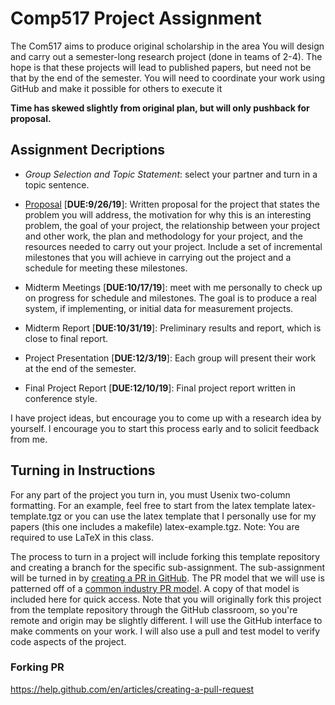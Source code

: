 # Comp517 Project Assignment

The Com517 aims to produce original scholarship in the area
You will design and carry out a semester-long research
project (done in teams of 2-4). The hope is that these
projects will lead to published papers, but need not be that
by the end of the semester. You will need to coordinate your
work using GitHub and make it possible for others to execute
it

**Time has skewed slightly from original plan, but will only
pushback for proposal.**

## Assignment Decriptions

-   *Group Selection and Topic Statement*: select your
    partner and turn in a topic sentence.

-   [Proposal](proposal/README.md) [**DUE:9/26/19**]:
    Written proposal for the project that states the problem
    you will address, the motivation for why this is an
    interesting problem, the goal of your project, the
    relationship between your project and other work, the
    plan and methodology for your project, and the resources
    needed to carry out your project. Include a set of
    incremental milestones that you will achieve in carrying
    out the project and a schedule for meeting these
    milestones.

-   Midterm Meetings [**DUE:10/17/19**]: meet with me
    personally to check up on progress for schedule and
    milestones. The goal is to produce a real system, if
    implementing, or initial data for measurement projects.

-   Midterm Report [**DUE:10/31/19**]: Preliminary results
    and report, which is close to final report.

-   Project Presentation [**DUE:12/3/19**]: Each group will
    present their work at the end of the semester.

-   Final Project Report [**DUE:12/10/19**]: Final project
    report written in conference style.

I have project ideas, but encourage you to come up with a
research idea by yourself. I encourage you to start this
process early and to solicit feedback from me.

## Turning in Instructions

For any part of the project you turn in, you must Usenix
two-column formatting. For an example, feel free to start
from the latex template latex-template.tgz or you can use
the latex template that I personally use for my papers (this
one includes a makefile) latex-example.tgz.  Note: You are
required to use LaTeX in this class.

The process to turn in a project will include forking this
template repository and creating a branch for the specific
sub-assignment. The sub-assignment will be turned in by
[creating a PR in
GitHub](https://help.github.com/en/articles/creating-a-pull-request).
The PR model that we will use is patterned off of a [common
industry PR
model](https://gist.github.com/Chaser324/ce0505fbed06b947d962).
A copy of that model is included here for quick access. Note
that you will originally fork this project from the template
repository through the GitHub classroom, so you're remote
and origin may be slightly different. I will use the GitHub
interface to make comments on your work. I will also use a
pull and test model to verify code aspects of the project.

### Forking PR

https://help.github.com/en/articles/creating-a-pull-request
